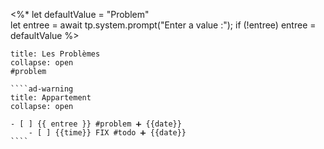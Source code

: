  <%*
let defaultValue = "Problem"  
let entree = await tp.system.prompt("Enter a value :");
if (!entree) entree = defaultValue
%>

`````ad-danger
title: Les Problèmes
collapse: open
#problem

````ad-warning
title: Appartement
collapse: open

- [ ] {{ entree }} #problem ➕ {{date}}  
	- [ ] {{time}} FIX #todo ➕ {{date}}  
````


`````
